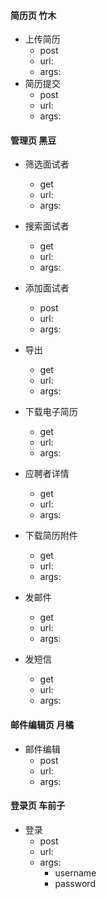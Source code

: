 

#### 简历页 竹木
- 上传简历
   - post
   - url: 
   - args:
- 简历提交
    - post
    - url: 
    - args:

#### 管理页 黑豆
- 筛选面试者
    - get
    - url: 
    - args:
- 搜索面试者
    - get
    - url: 
    - args:
- 添加面试者
    - post
    - url: 
    - args:
- 导出
    - get
    - url: 
    - args:
- 下载电子简历
    - get
    - url: 
    - args:

- 应聘者详情
    - get
    - url: 
    - args:
- 下载简历附件
    - get
    - url: 
    - args:
- 发邮件
    - get
    - url: 
    - args:
- 发短信
    - get
    - url: 
    - args:

#### 邮件编辑页 月橘
-  邮件编辑
    - post
    - url: 
    - args:

#### 登录页 车前子
- 登录
    - post
    - url: 
    - args:
        - username
        - password



